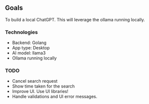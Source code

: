 ## Goals
To build a local ChatGPT. This will leverage the ollama running locally.


### Technologies
* Backend: Golang
* App type: Desktop
* AI model: llama3
* Ollama running locally

### TODO
* Cancel search request
* Show time taken for the search
* Improve UI. Use UI libraries!
* Handle validations and UI error messages.
